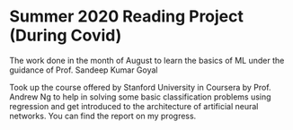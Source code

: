 # Summer 2020 Reading Project (During Covid)
The work done in the month of August to learn the basics of ML under the guidance of Prof. Sandeep Kumar Goyal

Took up the course offered by Stanford University in Coursera by Prof. Andrew Ng to help in solving some basic classification problems using regression and get introduced to the architecture of artificial neural networks. You can find the report on my progress.


